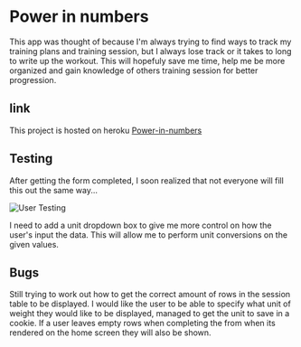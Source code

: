 # Power in numbers

This app was thought of because I'm always trying to find ways to track my training plans and training session, but I always lose track or it takes to long to write up the workout. This will hopefuly save me time, help me be more organized and gain knowledge of others training session for better progression. 

## link

This project is hosted on heroku [Power-in-numbers](https://power-in-numbers.herokuapp.com/login)

## Testing

After getting the form completed, I soon realized that not everyone will fill this out the same way... 

![User Testing]('https://github.com/Fordalex/power-in-numbers/blob/master/readme/user_testing.png', "User testing")

I need to add a unit dropdown box to give me more control on how the user's input the data. This will allow me to perform unit conversions on the given values.

## Bugs

Still trying to work out how to get the correct amount of rows in the session table to be displayed.
I would like the user to be able to specify what unit of weight they would like to be displayed, managed to get the unit to save in a cookie.
If a user leaves empty rows when completing the from when its rendered on the home screen they will also be shown.